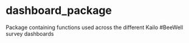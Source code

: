 # dashboard_package
Package containing functions used across the different Kailo #BeeWell survey dashboards
